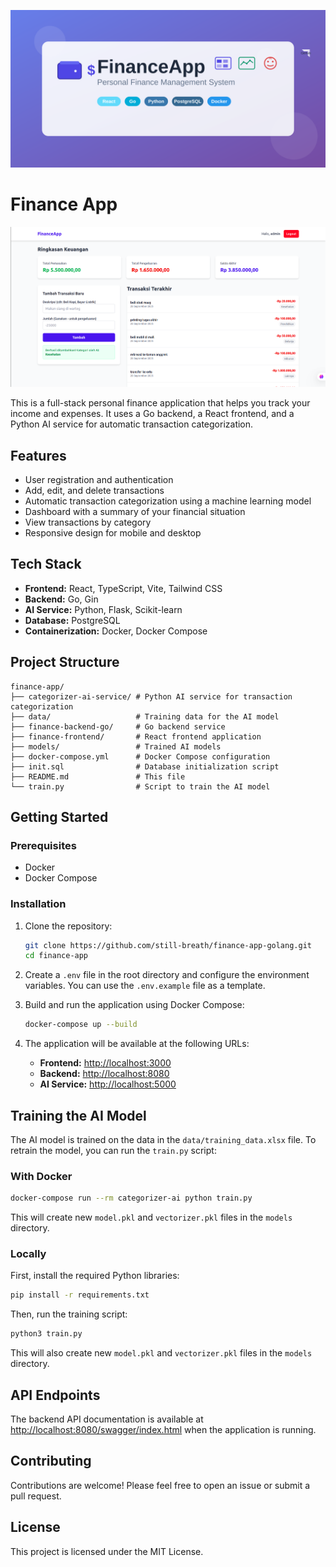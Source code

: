 ![Finance App Thumbnail](./thumbnail.svg)

# Finance App

![Finance App Dashboard](./preview.png)

This is a full-stack personal finance application that helps you track your income and expenses. It uses a Go backend, a React frontend, and a Python AI service for automatic transaction categorization.

## Features

- User registration and authentication
- Add, edit, and delete transactions
- Automatic transaction categorization using a machine learning model
- Dashboard with a summary of your financial situation
- View transactions by category
- Responsive design for mobile and desktop

## Tech Stack

- **Frontend:** React, TypeScript, Vite, Tailwind CSS
- **Backend:** Go, Gin
- **AI Service:** Python, Flask, Scikit-learn
- **Database:** PostgreSQL
- **Containerization:** Docker, Docker Compose

## Project Structure

```
finance-app/
├── categorizer-ai-service/ # Python AI service for transaction categorization
├── data/                   # Training data for the AI model
├── finance-backend-go/     # Go backend service
├── finance-frontend/       # React frontend application
├── models/                 # Trained AI models
├── docker-compose.yml      # Docker Compose configuration
├── init.sql                # Database initialization script
├── README.md               # This file
└── train.py                # Script to train the AI model
```

## Getting Started

### Prerequisites

- Docker
- Docker Compose

### Installation

1.  Clone the repository:

    ```bash
    git clone https://github.com/still-breath/finance-app-golang.git
    cd finance-app
    ```

2.  Create a `.env` file in the root directory and configure the environment variables. You can use the `.env.example` file as a template.

3.  Build and run the application using Docker Compose:

    ```bash
    docker-compose up --build
    ```

4.  The application will be available at the following URLs:

    -   **Frontend:** [http://localhost:3000](http://localhost:3000)
    -   **Backend:** [http://localhost:8080](http://localhost:8080)
    -   **AI Service:** [http://localhost:5000](http://localhost:5000)

## Training the AI Model

The AI model is trained on the data in the `data/training_data.xlsx` file. To retrain the model, you can run the `train.py` script:

### With Docker

```bash
docker-compose run --rm categorizer-ai python train.py
```

This will create new `model.pkl` and `vectorizer.pkl` files in the `models` directory.

### Locally

First, install the required Python libraries:

```bash
pip install -r requirements.txt
```

Then, run the training script:

```bash
python3 train.py
```

This will also create new `model.pkl` and `vectorizer.pkl` files in the `models` directory.

## API Endpoints

The backend API documentation is available at [http://localhost:8080/swagger/index.html](http://localhost:8080/swagger/index.html) when the application is running.

## Contributing

Contributions are welcome! Please feel free to open an issue or submit a pull request.

## License

This project is licensed under the MIT License.